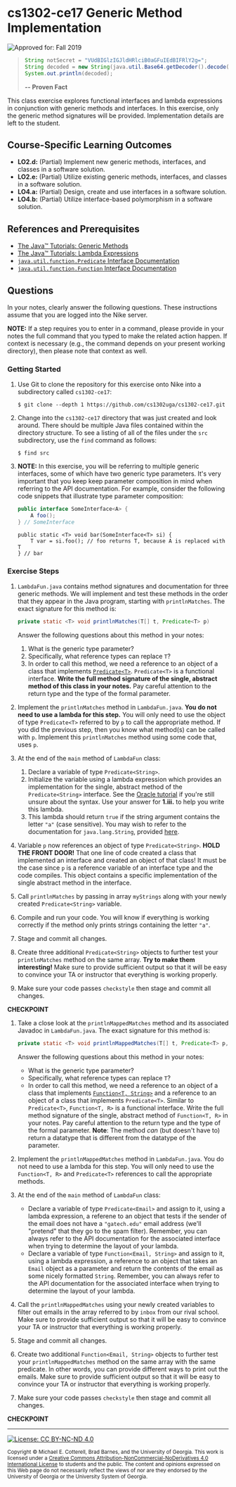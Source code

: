 
# cs1302-ce17 Generic Method Implementation

![Approved for: Fall 2019](https://img.shields.io/badge/Approved%20for-Fall%202019-brightgreen)

> ```java
> String notSecret = "VUdBIGlzIGJldHRlciB0aGFuIEdBIFRlY2g=";
> String decoded = new String(java.util.Base64.getDecoder().decode(notSecret));
> System.out.println(decoded);
> ```
> **-- Proven Fact**

This class exercise explores functional interfaces and lambda expressions in
conjunction with generic methods and interfaces. In this exercise, only the generic
method signatures will be provided. Implementation details are left to the student.

## Course-Specific Learning Outcomes

* **LO2.d:** (Partial) Implement new generic methods, interfaces, and classes in a software solution.
* **LO2.e:** (Partial) Utilize existing generic methods, interfaces, and classes in a software solution.
* **LO4.a:** (Partial) Design, create and use interfaces in a software solution.
* **LO4.b:** (Partial) Utilize interface-based polymorphism in a software solution.

## References and Prerequisites

* [The Java™ Tutorials: Generic Methods](https://docs.oracle.com/javase/tutorial/extra/generics/methods.html)
* [The Java™ Tutorials: Lambda Expressions](https://docs.oracle.com/javase/tutorial/java/javaOO/lambdaexpressions.html)
* [`java.util.function.Predicate` Interface Documentation](https://docs.oracle.com/javase/8/docs/api/java/util/function/Predicate.html)
* [`java.util.function.Function` Interface Documentation](https://docs.oracle.com/javase/8/docs/api/java/util/function/Function.html)

## Questions

In your notes, clearly answer the following questions. These instructions assume that you are 
logged into the Nike server. 

**NOTE:** If a step requires you to enter in a command, please provide in your notes the full 
command that you typed to make the related action happen. If context is necessary (e.g., the 
command depends on your present working directory), then please note that context as well.

### Getting Started

1. Use Git to clone the repository for this exercise onto Nike into a subdirectory called `cs1302-ce17`:

   ```
   $ git clone --depth 1 https://github.com/cs1302uga/cs1302-ce17.git
   ```

1. Change into the `cs1302-ce17` directory that was just created and look around. There should be
   multiple Java files contained within the directory structure. To see a listing of all of the 
   files under the `src` subdirectory, use the `find` command as follows:
   
   ```
   $ find src
   ```
1. **NOTE:** In this exercise, you will be referring to multiple generic interfaces, some of which
   have two generic type parameters. It's very important that you keep keep parameter composition 
   in mind when referring to the API documentation. For example, consider the following code snippets
   that illustrate type parameter composition:
   
   ```java
   public interface SomeInterface<A> {
       A foo();
   } // SomeInterface
   ```
   
   ```
   public static <T> void bar(SomeInterface<T> si) {
       T var = si.foo(); // foo returns T, because A is replaced with T
   } // bar
   ```

### Exercise Steps

1. `LambdaFun.java` contains method signatures and documentation for three generic methods. We will implement
    and test these methods in the order that they appear in the Java program, starting with `printlnMatches`. 
    The exact signature for this method is:
    ```java
    private static <T> void printlnMatches(T[] t, Predicate<T> p)
    ```
    Answer the following questions about this method in your notes:
    1. What is the generic type parameter?
    1. Specifically, what reference types can replace `T`?
    1. In order to call this method, we need a reference to an object of a class that implements 
       [`Predicate<T>`](https://docs.oracle.com/javase/8/docs/api/java/util/function/Predicate.html). 
       `Predicate<T>` is a functional interface. **Write the full method signature of the single, abstract method
       of this class in your notes.** Pay careful attention to the return type and the type of the formal parameter.
      
1. Implement the `printlnMatches` method in `LambdaFun.java`. **You do not need to use a lambda for this step.**
   You will only need to use the object of type `Predicate<T>` referred to by `p` to call the appropriate method.
   If you did the previous step, then you know what method(s) can be called with `p`. Implement this `printlnMatches`
   method using some code that, uses `p`.
   
1. At the end of the `main` method of `LambdaFun` class:
   1. Declare a variable of type `Predicate<String>`.
   1. Initialize the variable using a lambda expression which provides an implementation for the single, abstract
      method of the `Predicate<String>` interface. See the 
      [Oracle tutorial](https://docs.oracle.com/javase/tutorial/java/javaOO/lambdaexpressions.html#syntax)
      if you're still unsure about the syntax. Use your answer for **1.iii.** to help you write this lambda.
   1. This lambda should return `true` if the string argument contains the letter `"a"` (case sensitive).
      You may wish to refer to the documentation for `java.lang.String`, provided
      [here](https://docs.oracle.com/javase/8/docs/api/java/lang/String.html).
   
1. Variable `p` now references an object of type `Predicate<String>`. **HOLD THE FRONT DOOR!** That one line of code
   created a class that implemented an interface and created an object of that class! It must be the case since
   `p` is a reference variable of an interface type and the code compiles. This object contains a specific implementation
   of the single abstract method in the interface.
   
1. Call `printlnMatches` by passing in array `myStrings` along with your newly created `Predicate<String>` variable.

1. Compile and run your code. You will know if everything is working correctly if the method only prints strings 
   containing the letter `"a"`.

1. Stage and commit all changes.
   
1. Create three additional `Predicate<String>` objects to further test your `printlnMatches` method on the same
   array. **Try to make them interesting!** Make sure to provide sufficient output so that it will be easy to 
   convince your TA or instructor that everything is working properly.
   
1. Make sure your code passes `checkstyle` then stage and commit all changes.

**CHECKPOINT**
  
1. Take a close look at the `printlnMappedMatches` method and its associated Javadoc in `LambdaFun.java`. 
   The exact signature for this method is:
   ```java
   private static <T> void printlnMappedMatches(T[] t, Predicate<T> p, Function<T, String> f)
   ```
   Answer the following questions about this method in your notes:
   * What is the generic type parameter?
   * Specifically, what reference types can replace `T`?
   * In order to call this method, we need a reference to an object of a class that implements 
     [`Function<T, String>`](https://docs.oracle.com/javase/8/docs/api/java/util/function/Function.html)
     and a reference to an object of a class that implements `Predicate<T>`. Similar to `Predicate<T>`,
     `Function<T, R>` is a functional interface. Write the full method signature of the single, abstract method
     of `Function<T, R>` in your notes. Pay careful attention to the return type and the type of the formal parameter.
     **Note**: The method *can* (but doesn't have to) return a datatype that is different from the datatype of the 
     parameter.
     
1. Implement the `printlnMappedMatches` method in `LambdaFun.java`. You do not need to use a lambda for this step.
   You will only need to use the `Function<T, R>` and `Predicate<T>` references to call the appropriate methods.
   
1. At the end of the `main` method of `LambdaFun` class:
   * Declare a variable of type `Predicate<Email>` and assign to it, using a lambda expression, a referene to
     an object that tests if the sender of the email does not have a `"gatech.edu"` email address 
     (we'll "pretend" that they go to the spam filter). Remember, you can always refer to the API documentation
     for the associated interface when trying to determine the layout of your lambda.
   * Declare a variable of type `Function<Email, String>` and assign to it, using a lambda expression, a reference
     to an object that takes an `Email` object as a parameter and return the contents of the email as some
     nicely formatted `String`. Remember, you can always refer to the API documentation
     for the associated interface when trying to determine the layout of your lambda.
   
1. Call the `printlnMappedMatches` using your newly created variables to filter out emails in the array referred
   to by `inbox` from our rival school. Make sure to provide sufficient output so that it will be easy to 
   convince your TA or instructor that everything is working properly.
   
1. Stage and commit all changes.
   
1. Create two additional `Function<Email, String>` objects to further test your `printlnMappedMatches` method on the same
   array with the same predicate. In other words, you can provide different ways to print out the emails. 
   Make sure to provide sufficient output so that it will be easy to convince your TA or instructor that 
   everything is working properly.
   
1. Make sure your code passes `checkstyle` then stage and commit all changes.

**CHECKPOINT**

<hr/>

[![License: CC BY-NC-ND 4.0](https://img.shields.io/badge/License-CC%20BY--NC--ND%204.0-lightgrey.svg)](http://creativecommons.org/licenses/by-nc-nd/4.0/)

<small>
Copyright &copy; Michael E. Cotterell, Brad Barnes, and the University of Georgia.
This work is licensed under a <a rel="license" href="http://creativecommons.org/licenses/by-nc-nd/4.0/">Creative Commons Attribution-NonCommercial-NoDerivatives 4.0 International License</a> to students and the public.
The content and opinions expressed on this Web page do not necessarily reflect the views of nor are they endorsed by the University of Georgia or the University System of Georgia.
</small>
